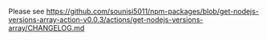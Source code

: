 Please see https://github.com/sounisi5011/npm-packages/blob/get-nodejs-versions-array-action-v0.0.3/actions/get-nodejs-versions-array/CHANGELOG.md
